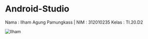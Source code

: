 # Android-Studio

Nama  : Ilham Agung Pamungkass |
NIM   : 312010235
Kelas : TI.20.D2

![Ilham](https://github.com/IlhamAgungPamungkas/Android-Studio/assets/85596043/7d80bda8-a810-4261-a567-1f071349619d)
